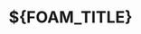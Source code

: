 ---
slug: "${UUID}"
title: "${FOAM_TITLE}"
published_at: "${FOAM_DATE_YEAR}-${FOAM_DATE_MONTH}-${FOAM_DATE_DATE}T${FOAM_DATE_HOUR}:${FOAM_DATE_MINUTE}:${FOAM_DATE_SECOND}Z"
thumbnail: null # https://blog-images.harumaxy.com/*.png
draft: false
tags: []
foam_template: 
  filepath: "blog/$FOAM_DATE_YEAR/$FOAM_DATE_MONTH月/$FOAM_TITLE.$FOAM_DATE_YEAR-$FOAM_DATE_MONTH-$FOAM_DATE_DATE.md"
---